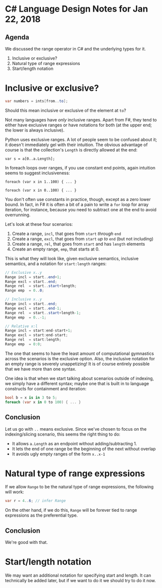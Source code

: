 ﻿# C# Language Design Notes for Jan 22, 2018

## Agenda

We discussed the range operator in C# and the underlying types for it.

1. Inclusive or exclusive?
2. Natural type of range expressions
3. Start/length notation


# Inclusive or exclusive?

``` c#
var numbers = ints[from..to];
```

Should this mean inclusive or exclusive of the element at `to`?

Not many languages have *only* inclusive ranges. Apart from F#, they tend to either have exclusive ranges or have notations for both (at the upper end; the lower is always inclusive).

Python uses exclusive ranges. A lot of people seem to be confused about it; it doesn't immediately gel with their intuition. The obvious advantage of course is that the collection's `Length` is directly allowed at the end:
```
var s = a[0..a.Length];
```
In foreach loops over ranges, if you use constant end points, again intuition seems to suggest inclusiveness:
```
foreach (var x in 1..100) { ... }

foreach (var x in 0..100) { ... }
```

You don't often use constants in practice, though, except as a zero lower bound. In fact, in F# it is often a bit of a pain to write a `for` loop for array iteration, for instance, because you need to subtract one at the end to avoid overrunning. 

Let's look at these four scenarios:

1. Create a range, `incl`, that goes from `start` *through* `end`
2. Create a range, `excl`, that goes from `start` *up to* `end` (but not including)
3. Create a range, `rel`, that goes from `start` and has `length` elements
4. Create an empty range, `emp`, that starts at 0.

This is what they will look like, given exclusive semantics, inclusive semantics, and a notation for `start:length` ranges:

``` c#
// Exclusive x..y
Range incl = start..end+1;
Range excl = start..end;
Range rel  = start..start+length;
Range emp  = 0..0;

// Inclusive x..y
Range incl = start..end;
Range excl = start..end-1;
Range rel  = start..start+length-1;
Range emp  = 0..-1;

// Relative x:l
Range incl = start:end-start+1;
Range excl = start:end-start;
Range rel  = start:length;
Range emp  = 0:0;
```

The one that seems to have the least amount of computational gymnastics across the scenarios is the exclusive option. Also, the inclusive notation for an empty range is severely unappetizing! It is of course entirely possible that we have more than one syntax. 

One idea is that when we start talking about scenarios outside of indexing, we simply have a different syntax; maybe one that is built in to language constructs for containment and iteration:

``` c#
bool b = x is in 3 to 5;
foreach (var x in 0 to 100) { ... }
```

## Conclusion

Let us go with `..` means exclusive. Since we've chosen to focus on the indexing/slicing scenario, this seems the right thing to do:
* It allows `a.Length` as an endpoint without adding/subtracting 1.
* It lets the end of one range be the beginning of the next without overlap
* It avoids ugly empty ranges of the form `x..x-1`


# Natural type of range expressions

If we allow `Range` to be the natural type of range expressions, the following will work:
``` c#
var r = 4..6; // infer Range
```

On the other hand, if we do this, `Range` will be forever tied to range expressions as the preferential type.

## Conclusion

We're good with that. 


# Start/length notation

We may want an additional notation for specifying start and length. It can technically be added later, but if we want to do it we should try to do it now.


